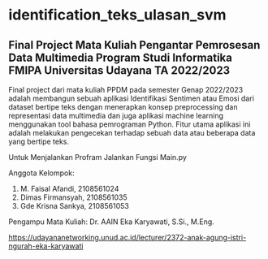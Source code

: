 # identification_teks_ulasan_svm

## Final Project Mata Kuliah Pengantar Pemrosesan Data Multimedia Program Studi Informatika FMIPA Universitas Udayana TA 2022/2023

Final project dari mata kuliah PPDM pada semester Genap 2022/2023 adalah membangun sebuah aplikasi Identifikasi Sentimen atau Emosi dari dataset bertipe teks dengan menerapkan konsep preprocessing dan representasi data multimedia dan juga aplikasi machine learning menggunakan tool bahasa pemrograman Python. Fitur utama aplikasi ini adalah melakukan pengecekan terhadap sebuah data atau beberapa data yang bertipe teks.

Untuk Menjalankan Profram Jalankan Fungsi Main.py

Anggota Kelompok:
1. M. Faisal Afandi, 2108561024
2. Dimas Firmansyah, 2108561035
3. Gde Krisna Sankya, 2108561053

Pengampu Mata Kuliah:
Dr. AAIN Eka Karyawati, S.Si., M.Eng.

https://udayananetworking.unud.ac.id/lecturer/2372-anak-agung-istri-ngurah-eka-karyawati
